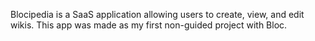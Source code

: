 Blocipedia is a SaaS application allowing users to create, view, and edit wikis. This app was made as my first non-guided project with Bloc.  
